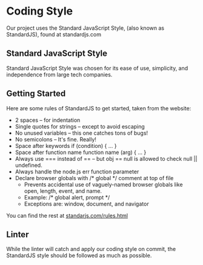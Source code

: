 # Coding Style
Our project uses the Standard JavaScript Style, (also known as StandardJS), found at standardjs.com

## Standard JavaScript Style
Standard JavaScript Style was chosen for its ease of use, simplicity, and independence from large tech companies. 

## Getting Started
Here are some rules of StandardJS to get started, taken from the website:  
- 2 spaces – for indentation  
- Single quotes for strings – except to avoid escaping  
- No unused variables – this one catches tons of bugs!  
- No semicolons – It's fine. Really!
- Space after keywords if (condition) { ... }
- Space after function name function name (arg) { ... }
- Always use === instead of == – but obj == null is allowed to check null || undefined.
- Always handle the node.js err function parameter
- Declare browser globals with /* global */ comment at top of file
	- Prevents accidental use of vaguely-named browser globals like open, length, event, and name.  
	- Example: /* global alert, prompt */  
	- Exceptions are: window, document, and navigator  

You can find the rest at [standarjs.com/rules.html](standarjs.com/rules.html)

## Linter
While the linter will catch and apply our coding style on commit, the StandardJS style should be followed as much as possible.
